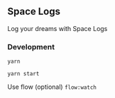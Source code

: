 ## Space Logs

Log your dreams with Space Logs

### Development

`yarn`

`yarn start`

Use flow (optional)
`flow:watch`
